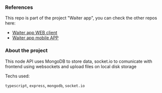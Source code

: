 ### References

This repo is part of the project "Waiter app", you can check the other repos here:

- [Waiter app WEB client](https://github.com/abnerpersio/waiter-web)
- [Waiter app mobile APP](https://github.com/abnerpersio/waiter-app)

### About the project

This node API uses MongoDB to store data, socket.io to comunicate with frontend using websockets and upload files on local disk storage

Techs used:

`typescript`, `express`, `mongodb`, `socket.io`
